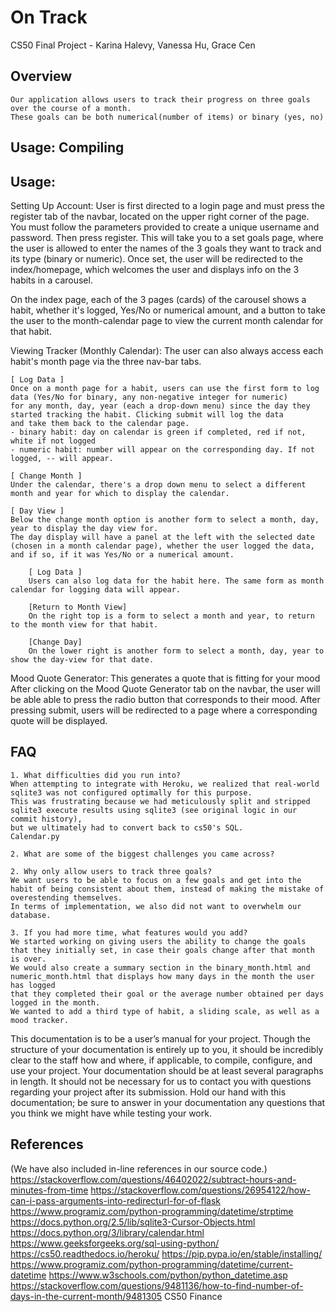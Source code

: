# On Track
CS50 Final Project - Karina Halevy, Vanessa Hu, Grace Cen
## Overview
    Our application allows users to track their progress on three goals over the course of a month.
    These goals can be both numerical(number of items) or binary (yes, no)

## Usage: Compiling


## Usage:

Setting Up Account:
User is first directed to a login page and must press the register tab of the navbar, located on the upper right corner of the page.
You must follow the parameters provided to create a unique username and password. Then press register.
This will take you to a set goals page, where the user is allowed to enter the names of the 3 goals they want to track and its type (binary or numeric).
Once set, the user will be redirected to the index/homepage, which welcomes the user and displays info on the 3 habits in a carousel.

On the index page, each of the 3 pages (cards) of the carousel shows a habit, whether it's logged, Yes/No or numerical amount, and a button to take the user
to the month-calendar page to view the current month calendar for that habit.

Viewing Tracker (Monthly Calendar):
    The user can also always access each habit's month page via the three nav-bar tabs.

    [ Log Data ]
    Once on a month page for a habit, users can use the first form to log data (Yes/No for binary, any non-negative integer for numeric)
    for any month, day, year (each a drop-down menu) since the day they started tracking the habit. Clicking submit will log the data
    and take them back to the calendar page.
    - binary habit: day on calendar is green if completed, red if not, white if not logged
    - numeric habit: number will appear on the corresponding day. If not logged, -- will appear.

    [ Change Month ]
    Under the calendar, there's a drop down menu to select a different month and year for which to display the calendar.

    [ Day View ]
    Below the change month option is another form to select a month, day, year to display the day view for.
    The day display will have a panel at the left with the selected date (chosen in a month calendar page), whether the user logged the data,
    and if so, if it was Yes/No or a numerical amount.

        [ Log Data ]
        Users can also log data for the habit here. The same form as month calendar for logging data will appear.

        [Return to Month View]
        On the right top is a form to select a month and year, to return to the month view for that habit.

        [Change Day]
        On the lower right is another form to select a month, day, year to show the day-view for that date.


Mood Quote Generator: This generates a quote that is fitting for your mood
    After clicking on the Mood Quote Generator tab on the navbar, the user will be able able to press the radio button that corresponds to their mood.
    After pressing submit, users will be redirected to a page where a corresponding quote will be displayed.

## FAQ
    1. What difficulties did you run into?
    When attempting to integrate with Heroku, we realized that real-world sqlite3 was not configured optimally for this purpose.
    This was frustrating because we had meticulously split and stripped sqlite3 execute results using sqlite3 (see original logic in our commit history),
    but we ultimately had to convert back to cs50's SQL.
    Calendar.py

    2. What are some of the biggest challenges you came across?

    2. Why only allow users to track three goals?
    We want users to be able to focus on a few goals and get into the habit of being consistent about them, instead of making the mistake of overestending themselves.
    In terms of implementation, we also did not want to overwhelm our database.

    3. If you had more time, what features would you add?
    We started working on giving users the ability to change the goals that they initially set, in case their goals change after that month is over.
    We would also create a summary section in the binary_month.html and numeric_month.html that displays how many days in the month the user has logged
    that they completed their goal or the average number obtained per days logged in the month.
    We wanted to add a third type of habit, a sliding scale, as well as a mood tracker.

This documentation is to be a user’s manual for your project.
Though the structure of your documentation is entirely up to you,
it should be incredibly clear to the staff how and where, if applicable,
to compile, configure, and use your project. Your documentation should be
at least several paragraphs in length. It should not be necessary for us
to contact you with questions regarding your project after its submission.
Hold our hand with this documentation; be sure to answer in your documentation
any questions that you think we might have while testing your work.

## References
(We have also included in-line references in our source code.)
https://stackoverflow.com/questions/46402022/subtract-hours-and-minutes-from-time
https://stackoverflow.com/questions/26954122/how-can-i-pass-arguments-into-redirecturl-for-of-flask
https://www.programiz.com/python-programming/datetime/strptime
https://docs.python.org/2.5/lib/sqlite3-Cursor-Objects.html
https://docs.python.org/3/library/calendar.html
https://www.geeksforgeeks.org/sql-using-python/
https://cs50.readthedocs.io/heroku/
https://pip.pypa.io/en/stable/installing/
https://www.programiz.com/python-programming/datetime/current-datetime
https://www.w3schools.com/python/python_datetime.asp
https://stackoverflow.com/questions/9481136/how-to-find-number-of-days-in-the-current-month/9481305
CS50 Finance
